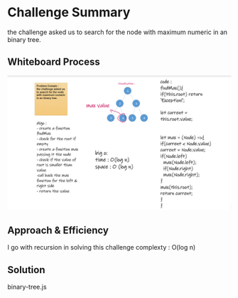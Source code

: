 # Challenge Summary

the challenge asked us to search for the node with maximum numeric in an binary tree.

## Whiteboard Process

![img](./16.PNG)

## Approach & Efficiency
I go with recursion in solving this challenge 
complexty : O(log n)

## Solution
binary-tree.js